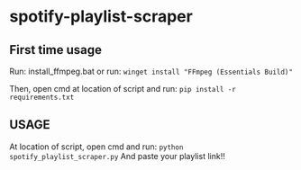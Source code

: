 # spotify-playlist-scraper

## First time usage
Run: install_ffmpeg.bat or run:
```winget install "FFmpeg (Essentials Build)"```

Then, open cmd at location of script and run:
```pip install -r requirements.txt```

## USAGE
At location of script, open cmd and run:
```python spotify_playlist_scraper.py```
And paste your playlist link!!
